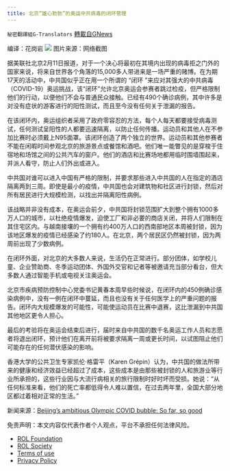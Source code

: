 ```yaml
---
title: 北京“雄心勃勃”的奥运中共病毒的闭环管理
---
```

`秘密翻譯組G-Translators` [轉載自GNews](https://gnews.org/zh-hans/1993241/)

编译：花岗岩
![](https://assets.gnews.org/wp-content/uploads/2022/02/1-174.jpg)
图片来源：网络截图

据美联社北京2月11日报道，对于一个决心将最初在其境内出现的病毒拒之门外的国家来说，将来自世界各个角落的15,000多人带进来是一场严重的赌博。在为期17天的活动中，中共国似乎正在用一个所谓的 “闭环 ”来应对其强大的中共病毒（COVID-19）奥运挑战，该“闭环”允许北京奥运会参赛者跳过检疫，但严格限制他们的行动，以便他们不会与普通民众接触。已经有490个确诊病例，其中许多是对没有症状的游客进行的阳性测试，而且至今没有任何关于泄漏的报告。

在该闭环内，奥运组织者采用了政府零容忍的方法，每个人每天都要接受病毒测试，任何测试呈阳性的人都要迅速隔离，以防止任何传播。运动员和其他人在不参加比赛时必须戴上N95面罩。该闭环创造了两个独立的世界。运动员和其他参赛者不能在闲暇时间参观北京的旅游景点或餐馆和酒吧。他们唯一能瞥见的是穿梭于住宿地和场馆之间的公共汽车的窗户。他们的酒店和比赛场地都用临时围墙围起来，并派人看守，防止人们外出或进入。

中共国对谁可以进入中国有严格的限制，并要求那些进入中共国的人在指定的酒店隔离两到三周。即使是最小的疫情，中共国也会对建筑物和社区进行封锁，然后对所有居民进行大规模检测，以找出并隔离阳性病例。

该战略并非没有成本，在奥运会前夕，中共国将封锁范围扩大到整个拥有1000多万人口的城市，以杜绝疫情爆发，迫使工厂和非必要的商店关闭，并将人们限制在其住宅区内。与越南接壤的一个拥有约400万人口的西南部地区本周被封锁，因为该地区爆发的疫情已经感染了约180人。在北京，两个居民区仍然被封锁，因为两周前出现了少数病例。

在闭环外面，对北京的大多数人来说，生活仍在正常进行。部分团体，如学校儿童、企业赞助商、冬季运动团体、外国外交官和记者等被邀请充当部分看台，但大多数人通过智能手机或电视关注奥运会。

北京市疾病预防控制中心党委书记黄春本周早些时候说，在闭环内的450例确诊感染病例中，没有一例在闭环中蔓延，而且也没有关于任何医学上的严重问题的报告。闭环内大规模爆发的可能性，可能使运动员在比赛中退赛，这比泄漏到中共国其他地区更令人担心。

最后的考验将在奥运会结束后进行，届时来自中共国的数千名奥运工作人员和志愿者将退出闭环，预计他们在离开前将被要求隔离一周或更长时间，以试图阻止他们可能存在的任何潜伏感染的影响。

香港大学的公共卫生专家凯伦·格雷平（Karen Grépin）认为，中共国的做法所带来的健康和经济效益已经超过了成本，这些成本是由那些被封锁的人和旅游业等行业所承担的，这些行业因与大流行病相关的旅行限制时好时坏而受损。她说：“从任何标准来看，他们的死亡率都低得令人难以置信，在过去两年里，全国大部分地区都过着相对正常的生活。”

新闻来源：[Beijing’s ambitious Olympic COVID bubble: So far, so good](https://apnews.com/article/winter-olympics-covid-pandemic-bubble-effectiveness-acb24560ea13174b94590c428dac29d9)

 

免责声明：本文内容仅代表作者个人观点，平台不承担任何法律风险。

- [ROL Foundation](https://rolfoundation.org/)
- [ROL Society](https://rolsociety.org/)
- [Terms of use](https://gnews.org/terms-of-use-3/)
- [Privacy Policy](https://gnews.org/privacy-policy/)
